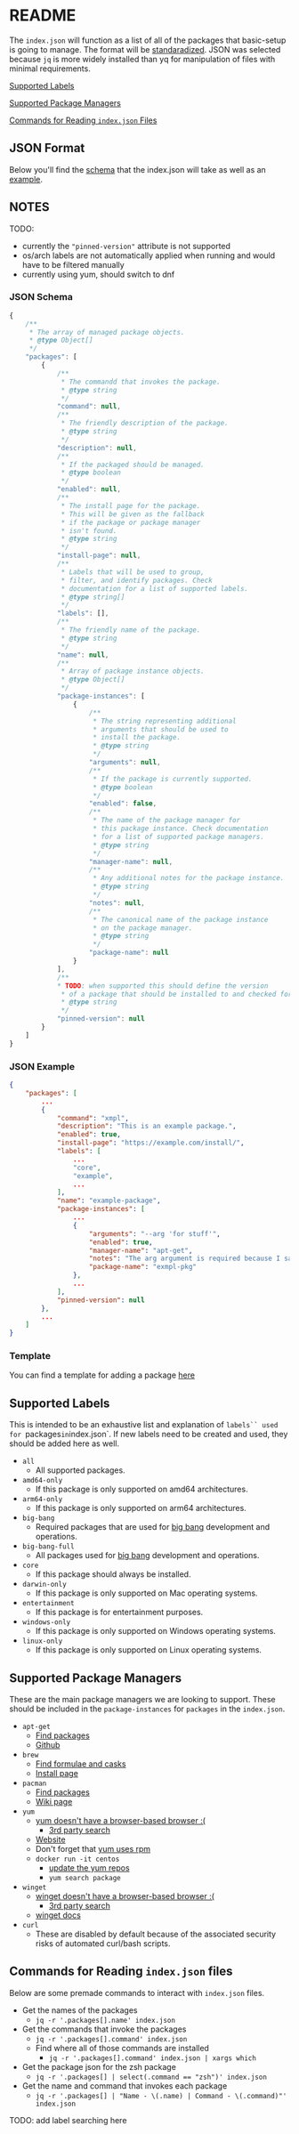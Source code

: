 # README

The `index.json` will function as a list of all of the packages that basic-setup is going to manage. The format will be [standaradized](#json-format). JSON was selected because `jq` is more widely installed than yq for manipulation of files with minimal requirements.

[Supported Labels](#supported-labels)

[Supported Package Managers](#supported-package-managers)

[Commands for Reading `index.json` Files](#commands-for-reading-indexjson-files)

## JSON Format

Below you'll find the [schema](#json-schema) that the index.json will take as well as an [example](#json-example).

## NOTES

TODO:

* currently the `"pinned-version"` attribute is not supported
* os/arch labels are not automatically applied when running and would have to be filtered manually
* currently using yum, should switch to dnf

### JSON Schema

```js
{
    /**
     * The array of managed package objects.
     * @type Object[]
     */
    "packages": [
        {
            /**
             * The commandd that invokes the package.
             * @type string
             */
            "command": null,
            /**
             * The friendly description of the package.
             * @type string
             */
            "description": null,
            /**
             * If the packaged should be managed.
             * @type boolean
             */
            "enabled": null,
            /**
             * The install page for the package.
             * This will be given as the fallback
             * if the package or package manager
             * isn't found.
             * @type string
             */
            "install-page": null,
            /**
             * Labels that will be used to group,
             * filter, and identify packages. Check
             * documentation for a list of supported labels.
             * @type string[]
             */
            "labels": [],
            /**
             * The friendly name of the package.
             * @type string
             */
            "name": null,
            /**
             * Array of package instance objects.
             * @type Object[]
             */
            "package-instances": [
                {
                    /**
                     * The string representing additional
                     * arguments that should be used to
                     * install the package.
                     * @type string
                     */
                    "arguments": null,
                    /**
                     * If the package is currently supported.
                     * @type boolean
                     */
                    "enabled": false,
                    /**
                     * The name of the package manager for
                     * this package instance. Check documentation
                     * for a list of supported package managers.
                     * @type string
                     */
                    "manager-name": null,
                    /**
                     * Any additional notes for the package instance.
                     * @type string
                     */
                    "notes": null,
                    /**
                     * The canonical name of the package instance
                     * on the package manager.
                     * @type string
                     */
                    "package-name": null
                }
            ],
            /**
            * TODO: when supported this should define the version
             * of a package that should be installed to and checked for.
             * @type string
             */
            "pinned-version": null
        }
    ]
}
```

### JSON Example

```json
{
    "packages": [
        ...
        {
            "command": "xmpl",
            "description": "This is an example package.",
            "enabled": true,
            "install-page": "https://example.com/install/",
            "labels": [
                ...
                "core",
                "example",
                ...
            ],
            "name": "example-package",
            "package-instances": [
                ...
                {
                    "arguments": "--arg 'for stuff'",
                    "enabled": true,
                    "manager-name": "apt-get",
                    "notes": "The arg argument is required because I said so.",
                    "package-name": "exmpl-pkg"
                },
                ...
            ],
            "pinned-version": null
        },
        ...
    ]
}
```

### Template

You can find a template for adding a package [here](/resources/install/package-template.json)

## Supported Labels

This is intended to be an exhaustive list and explanation of `labels`` used for `packages` in `index.json`. If new labels need to be created and used, they should be added here as well.

* `all`
    * All supported packages.
* `amd64-only`
    * If this package is only supported on amd64 architectures.
* `arm64-only`
    * If this package is only supported on arm64 architectures.
* `big-bang`
    * Required packages that are used for [big bang](https://github.com/DoD-Platform-One/big-bang) development and operations.
* `big-bang-full`
    * All packages used for [big bang](https://github.com/DoD-Platform-One/big-bang) development and operations.
* `core`
    * If this package should always be installed.
* `darwin-only`
    * If this package is only supported on Mac operating systems.
* `entertainment`
    * If this package is for entertainment purposes.
* `windows-only`
    * If this package is only supported on Windows operating systems.
* `linux-only`
    * If this package is only supported on Linux operating systems.

## Supported Package Managers

These are the main package managers we are looking to support. These should be included in the `package-instances` for `packages` in the `index.json`.

* `apt-get`
    * [Find packages](https://packages.ubuntu.com/)
    * [Github](https://github.com/Debian/apt)
* `brew`
    * [Find formulae and casks](https://formulae.brew.sh/)
    * [Install page](https://brew.sh/)
* `pacman`
    * [Find packages](https://archlinux.org/packages/)
    * [Wiki page](https://wiki.archlinux.org/title/pacman)
* `yum`
    * [yum doesn't have a browser-based browser :(](https://serverfault.com/questions/239205/official-online-rpm-package-browser-search-for-centos)
        * [3rd party search](https://rpmfind.net/linux/rpm2html/search.php)
    * [Website](https://rpm.org/)
    * Don't forget that [yum uses rpm](https://phoenixnap.com/kb/rpm-vs-yum)
    * `docker run -it centos`
        * [update the yum repos](https://stackoverflow.com/questions/70926799/centos-through-a-vm-no-urls-in-mirrorlist)
        * `yum search package`
* `winget`
    * [winget doesn't have a browser-based browser :(](https://www.reddit.com/r/Windows10/comments/gvfoqr/we_made_a_website_for_browsing_winget_packages/)
        * [3rd party search](https://winget.run/)
    * [winget docs](https://learn.microsoft.com/en-us/windows/package-manager/winget/)
* `curl`
    * These are disabled by default because of the associated security risks of automated curl/bash scripts.

## Commands for Reading `index.json` files

Below are some premade commands to interact with `index.json` files.

* Get the names of the packages
    * `jq -r '.packages[].name' index.json`
* Get the commands that invoke the packages
    * `jq -r '.packages[].command' index.json`
    * Find where all of those commands are installed
        * `jq -r '.packages[].command' index.json | xargs which`
* Get the package json for the zsh package
    * `jq -r '.packages[] | select(.command == "zsh")' index.json`
* Get the name and command that invokes each package
    * `jq -r '.packages[] | "Name - \(.name) | Command - \(.command)"' index.json`

TODO: add label searching here
